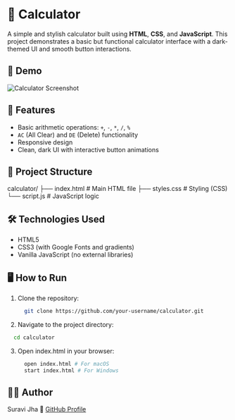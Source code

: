 # 🧮 Calculator

A simple and stylish calculator built using **HTML**, **CSS**, and **JavaScript**. This project demonstrates a basic but functional calculator interface with a dark-themed UI and smooth button interactions.

## 🚀 Demo

![Calculator Screenshot](https://github.com/user-attachments/assets/40daefa4-076d-413d-8ae9-bd8aa0b9abfd)

## 🔧 Features

- Basic arithmetic operations: `+`, `-`, `*`, `/`, `%`
- `AC` (All Clear) and `DE` (Delete) functionality
- Responsive design
- Clean, dark UI with interactive button animations

## 📁 Project Structure

calculator/
├── index.html # Main HTML file
├── styles.css # Styling (CSS)
└── script.js # JavaScript logic

## 🛠️ Technologies Used

- HTML5
- CSS3 (with Google Fonts and gradients)
- Vanilla JavaScript (no external libraries)

## 🖥️ How to Run

1. Clone the repository:
   ```bash
     git clone https://github.com/your-username/calculator.git
   ```
2. Navigate to the project directory:
  ```bash
    cd calculator
  ```
3. Open index.html in your browser:
   ```bash
     open index.html # For macOS
     start index.html # For Windows

## 👨‍💻 Author

Suravi Jha
🔗 [GitHub Profile](https://github.com/suravijha)
